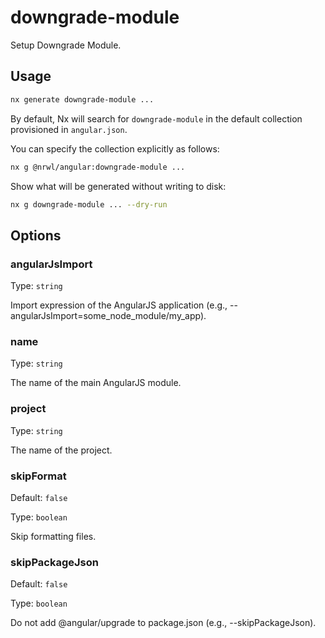 # downgrade-module

Setup Downgrade Module.

## Usage

```bash
nx generate downgrade-module ...
```

By default, Nx will search for `downgrade-module` in the default collection provisioned in `angular.json`.

You can specify the collection explicitly as follows:

```bash
nx g @nrwl/angular:downgrade-module ...
```

Show what will be generated without writing to disk:

```bash
nx g downgrade-module ... --dry-run
```

## Options

### angularJsImport

Type: `string`

Import expression of the AngularJS application (e.g., --angularJsImport=some_node_module/my_app).

### name

Type: `string`

The name of the main AngularJS module.

### project

Type: `string`

The name of the project.

### skipFormat

Default: `false`

Type: `boolean`

Skip formatting files.

### skipPackageJson

Default: `false`

Type: `boolean`

Do not add @angular/upgrade to package.json (e.g., --skipPackageJson).
